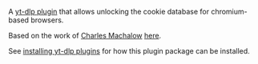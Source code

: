 A [yt-dlp plugin](https://github.com/yt-dlp/yt-dlp#plugins) that allows unlocking the cookie database for chromium-based browsers.

Based on the work of [Charles Machalow](https://github.com/csm10495) [here](https://gist.github.com/csm10495/e89e660ffee0030e8ef410b793ad6a7e).

See [installing yt-dlp plugins](https://github.com/yt-dlp/yt-dlp#installing-plugins) for how this plugin package can be installed.
